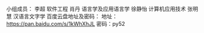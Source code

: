小组成员：
李超 软件工程
肖丹 语言学及应用语言学
徐静怡 计算机应用技术
张明慧 汉语言文字学
百度云盘地址及密码：
地址：https://pan.baidu.com/s/1kWhXhJL
密码：py52
